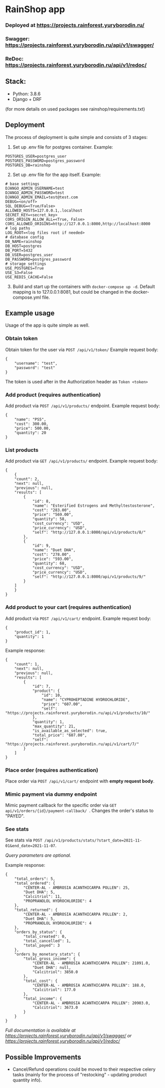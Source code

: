 # RainShop app
### Deployed at https://projects.rainforest.yuryborodin.ru/
### Swagger: https://projects.rainforest.yuryborodin.ru/api/v1/swagger/
### ReDoc: https://projects.rainforest.yuryborodin.ru/api/v1/redoc/

## Stack:
- Python: 3.8.6
- Django + DRF

(for more details on used packages see rainshop/requirements.txt)

## Deployment
The process of deployment is quite simple and consists of 3 stages:
1. Set up .env file for postgres container. Example:

```
POSTGRES_USER=postgres_user
POSTGRES_PASSWORD=postgres_password
POSTGRES_DB=rainshop
```
2. Set up .env file for the app itself. Example:
```
# base settings
DJANGO_ADMIN_USERNAME=test
DJANGO_ADMIN_PASSWORD=test
DJANGO_ADMIN_EMAIL=test@test.com
DEBUG=<on/off>
SQL_DEBUG=<True/False>
ALLOWED_HOSTS=127.0.0.1,.localhost
SECRET_KEY=<secret_key>
CORS_ORIGIN_ALLOW_ALL=<True, False>
CORS_ALLOWED_ORIGINS=http://127.0.0.1:8000,http://localhost:8000
# log paths
LOG_ROOT=<log files root if needed>
# database config
DB_NAME=rainshop
DB_HOST=postgres
DB_PORT=5432
DB_USER=postgres_user
DB_PASSWORD=postgres_password
# storage settings
USE_POSTGRES=True
USE_S3=False
USE_REDIS_CACHE=False
```
3. Build and start up the containers with ```docker-compose up -d```. Default mapping
is to 127.0.0.1:8081, but could be changed in the docker-compose.yml file.
## Example usage
Usage of the app is quite simple as well.
### Obtain token 
Obtain token for the user via ```POST /api/v1/token/```
Example request body:
```
{
    "username": "test",
    "password": "test"
}
```

The token is used after in the Authorization header as
```Token <token>```
### Add product (requires authentication)
Add product via ```POST /api/v1/products/``` endpoint.
Example request body:
```
{
    "name": "PS5",
    "cost": 300.00,
    "price": 500.00,
    "quantity": 20
}
```

### List products
Add product via ```GET /api/v1/products/``` endpoint.
Example request body:
```
{
    {
    "count": 2,
    "next": null,
    "previous": null,
    "results": [
        {
            "id": 8,
            "name": "Esterified Estrogens and Methyltestosterone",
            "cost": "283.00",
            "price": "569.00",
            "quantity": 58,
            "cost_currency": "USD",
            "price_currency": "USD",
            "self": "http://127.0.0.1:8000/api/v1/products/8/"
        },
        {
            "id": 9,
            "name": "Duet DHA",
            "cost": "278.00",
            "price": "593.00",
            "quantity": 68,
            "cost_currency": "USD",
            "price_currency": "USD",
            "self": "http://127.0.0.1:8000/api/v1/products/9/"
        }
    ]
    }
}
```

### Add product to your cart (requires authentication)
Add product via ```POST /api/v1/cart/``` endpoint.
Example request body:
```
{
    "product_id": 1,
    "quantity": 1
}
```
Example response:

```
{
    "count": 1,
    "next": null,
    "previous": null,
    "results": [
        {
            "id": 7,
            "product": {
                "id": 10,
                "name": "CYPROHEPTADINE HYDROCHLORIDE",
                "price": "607.00",
                "self": "https://projects.rainforest.yuryborodin.ru/api/v1/products/10/"
            },
            "quantity": 1,
            "max_quantity": 21,
            "is_available_as_selected": true,
            "total_price": "607.00",
            "self": "https://projects.rainforest.yuryborodin.ru/api/v1/cart/7/"
        }
    ]
}
```
### Place order (requires authentication)
Place order via ```POST /api/v1/cart/``` endpoint with __empty request body__.

### Mimic payment via dummy endpoint
Mimic payment callback for the specific order via ```GET api/v1/orders/{id}/payment-callback/ ```.
Changes the order's status to "PAYED".

### See stats 
See stats via ```POST /api/v1/products/stats/?start_date=2021-11-01&end_date=2021-11-07```.

*Query parameters are optional.*

Example response:
```
{
    "total_orders": 5,
    "total_ordered": {
        "CENTER-AL - AMBROSIA ACANTHICARPA POLLEN": 25,
        "Duet DHA": 5,
        "Calcitriol": 11,
        "PROPRANOLOL HYDROCHLORIDE": 4
    },
    "total_returned": {
        "CENTER-AL - AMBROSIA ACANTHICARPA POLLEN": 2,
        "Duet DHA": 5,
        "PROPRANOLOL HYDROCHLORIDE": 4
    },
    "orders_by_status": {
        "total_created": 0,
        "total_cancelled": 1,
        "total_payed": 3
    },
    "orders_by_monetary_stats": {
        "total_gross_income": {
            "CENTER-AL - AMBROSIA ACANTHICARPA POLLEN": 21091.0,
            "Duet DHA": null,
            "Calcitriol": 3850.0
        },
        "total_cost": {
            "CENTER-AL - AMBROSIA ACANTHICARPA POLLEN": 188.0,
            "Calcitriol": 177.0
        },
        "total_income": {
            "CENTER-AL - AMBROSIA ACANTHICARPA POLLEN": 20903.0,
            "Calcitriol": 3673.0
        }
    }
}
```

*Full documentation is available at https://projects.rainforest.yuryborodin.ru/api/v1/swagger/ or
https://projects.rainforest.yuryborodin.ru/api/v1/redoc/*


## Possible Improvements
- Cancel/Refund operations could be moved to their respective celery tasks (mainly 
  for the process of "restocking" - updating product quantity info).
  